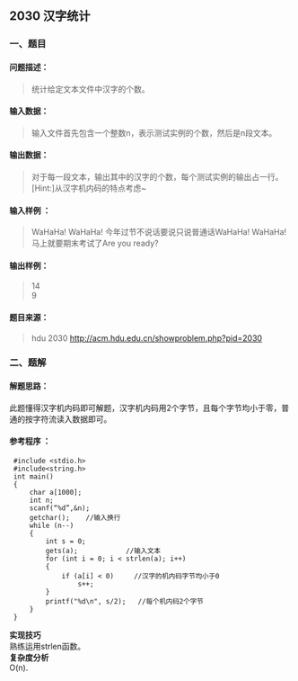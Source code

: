 ## 2030 汉字统计 

### 一、题目   

#### **问题描述**： 

> 统计给定文本文件中汉字的个数。  

#### **输入数据**：

> 输入文件首先包含一个整数n，表示测试实例的个数，然后是n段文本。 

#### **输出数据**：

> 对于每一段文本，输出其中的汉字的个数，每个测试实例的输出占一行。  
> [Hint:]从汉字机内码的特点考虑~  

#### 输入样例 ：

> WaHaHa! WaHaHa! 今年过节不说话要说只说普通话WaHaHa! WaHaHa!
> 马上就要期末考试了Are you ready?  

#### 输出样例：

> 14  
> 9  

#### **题目来源**：

> hdu 2030    http://acm.hdu.edu.cn/showproblem.php?pid=2030

### 二、题解

#### **解题思路**：

此题懂得汉字机内码即可解题，汉字机内码用2个字节，且每个字节均小于零，普通的按字符流读入数据即可。  

#### 参考程序 ：   

   ```
    #include <stdio.h>    
	#include<string.h>    
	int main()  
	{  
    	char a[1000];  
    	int n;  
    	scanf(“%d”,&n);  
    	getchar();    //输入换行  
    	while (n--)  
    	{  
        	int s = 0;  
        	gets(a);	  		//输入文本  
        	for (int i = 0; i < strlen(a); i++)  
        	{  
            	if (a[i] < 0)     //汉字的机内码字节均小于0  
                	s++;  
       	 	}  
        	printf("%d\n", s/2);   //每个机内码2个字节  
    	}  
	}
   ```
**实现技巧**  
  熟练运用strlen函数。  
**复杂度分析**  
O(n).
